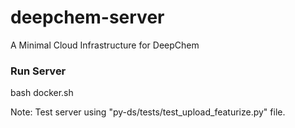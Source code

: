# deepchem-server
A Minimal Cloud Infrastructure for DeepChem

### Run Server
bash docker.sh

Note: Test server using "py-ds/tests/test_upload_featurize.py" file.